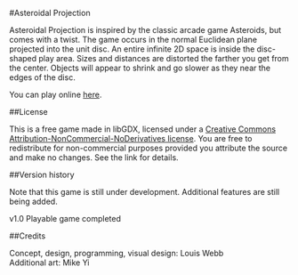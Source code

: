#Asteroidal Projection

Asteroidal Projection is inspired by the classic arcade game Asteroids, but comes with a twist.  The game occurs in the normal Euclidean plane projected into the unit disc.  An entire infinite 2D space is inside the disc-shaped play area.  Sizes and distances are distorted the farther you get from the center.  Objects will appear to shrink and go slower as they near the edges of the disc.

You can play online [here](https://l-e-webb.github.io/asteroidal_projection).

##License

This is a free game made in libGDX, licensed under a [Creative Commons Attribution-NonCommercial-NoDerivatives license](https://creativecommons.org/licenses/by-nc-nd/4.0/legalcode).  You are free to redistribute for non-commercial purposes provided you attribute the source and make no changes.  See  the link for details.

##Version history

Note that this game is still under development.  Additional features are still being added.

v1.0 Playable game completed

##Credits

Concept, design, programming, visual design: Louis Webb<br>
Additional art: Mike Yi